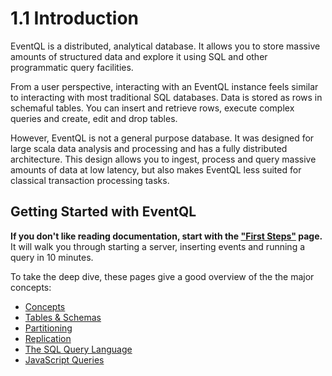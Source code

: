 1.1 Introduction
================

EventQL is a distributed, analytical database. It allows you to store massive amounts
of structured data and explore it using SQL and other programmatic query facilities.

From a user perspective, interacting with an EventQL instance feels similar to
interacting with most traditional SQL databases. Data is stored as rows in
schemaful tables. You can insert and retrieve rows, execute complex queries and
create, edit and drop tables.

However, EventQL is not a general purpose database. It was designed for large scala
data analysis and processing and has a fully distributed architecture. This
design allows you to ingest, process and query massive amounts of data at low
latency, but also makes EventQL less suited for classical transaction processing tasks.

## Getting Started with EventQL

**If you don't like reading documentation, start with the ["First Steps"](../first-steps/) page.** It
will walk you through starting a server, inserting events and running a query
in 10 minutes.

To take the deep dive, these pages give a good overview of the the major concepts:

  - [Concepts](../concepts/)
  - [Tables & Schemas](../../tables/)
  - [Partitioning](../../tables/partitioning/)
  - [Replication](../../tables/replication/)
  - [The SQL Query Language](../../sql/)
  - [JavaScript Queries](../../queries/)
